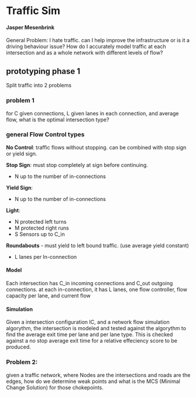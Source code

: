 # Traffic Sim
#### Jasper Mesenbrink

General Problem: I hate traffic. can I help improve the infrastructure or is it a driving behaviour issue? How do I accurately model traffic at each intersection and as a whole network with different levels of flow?

## prototyping phase 1

Split traffic into 2 problems

### problem 1

for C given connections, L given lanes in each connection, and average flow, what is the optimal intersection type?

### general Flow Control types

**No Control**: traffic flows without stopping. can be combined with stop sign or yield sign. 

**Stop Sign**: must stop completely at sign before continuing.
- N up to the number of in-connections

**Yield Sign**:
- N up to the number of in-connections

**Light**:
- N protected left turns
- M protected right runs
- S Sensors up to C_in

**Roundabouts** - must yield to left bound traffic. (use average yield constant)
- L lanes per In-connection

#### Model

Each intersection has C_in incoming connections and C_out outgoing connections. at each in-connection, it has L lanes, one flow controller, flow capacity per lane, and current flow 

#### Simulation
Given a intersection configuration IC, and a network flow simulation algorythm, the intersection is modeled and tested against the algorythm to find the average exit time per lane and per lane type. This is checked against a no stop average exit time for a relative effeciency score to be produced. 

### Problem 2:
given a traffic network, where Nodes are the intersections and roads are the edges, how do we determine weak points and what is the MCS (Minimal Change Solution) for those chokepoints.


